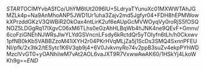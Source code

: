 $START$OCIMYvbASfCo/UhYM6tUt2096lU+5LdryaTYunuXc01MXWWTAhJGMZLk4p+Na9AnMhoANP5JWD1Ur1uha3Zajv2md5Jgfyr04+FDH8hEPMWowkXPrzddGKzV3QWBiR2OkOax4ntLirK2uf6eAUpGcMVWOyqVy0roRjS5fOSQNOZ5LDGgRq17lXgvC06xM6TLhs0eGzAhHLBqWb4hJNK4ne9QEvF+Gmnv/6coFziGNEhNJWRsJlwYLYdGSVncnLFsdy6kRctdQr5yTOIyfn6tLh/h0Ckxwv1pfNB0kKb5VABBZzoM41iXYH2r04PKrHVqMLjZa5j1ScDs3SMQ4SxnnPFEUNI/pfk/2x3tk2/tESytc1K6V3qb9j4+6V0JvkvnyRo74v2ppB3suZv4ekpPYhWDMzclVvGT0+yOANhilwM7vAt2AOL6vaJXT9R7VxwwAwAK60/1HSkYj4LkoWKh9g==$END$